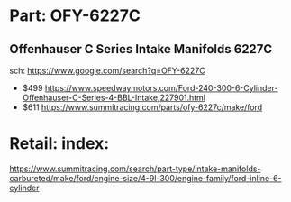 # Part: OFY-6227C
## Offenhauser C Series Intake Manifolds 6227C
sch: https://www.google.com/search?q=OFY-6227C

- $499 https://www.speedwaymotors.com/Ford-240-300-6-Cylinder-Offenhauser-C-Series-4-BBL-Intake,227901.html
- $611 https://www.summitracing.com/parts/ofy-6227c/make/ford

# Retail: index:
https://www.summitracing.com/search/part-type/intake-manifolds-carbureted/make/ford/engine-size/4-9l-300/engine-family/ford-inline-6-cylinder
